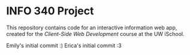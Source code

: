 # INFO 340 Project

This repository contains code for an interactive information web app, created for the _Client-Side Web Development_ course at the UW iSchool.

Emily's initial commit :)
Erica's initial commit :3
